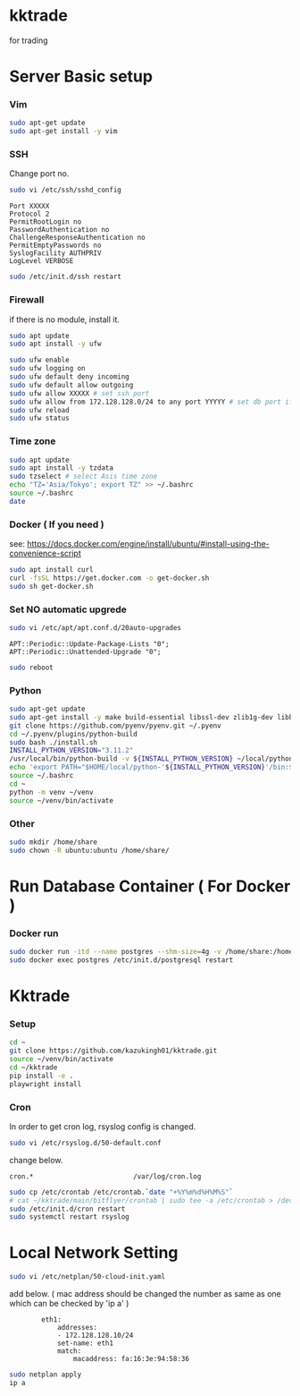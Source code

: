 # kktrade

for trading

# Server Basic setup

### Vim

```bash
sudo apt-get update
sudo apt-get install -y vim
```

### SSH

Change port no.

```bash
sudo vi /etc/ssh/sshd_config
```

```ssh
Port XXXXX
Protocol 2
PermitRootLogin no
PasswordAuthentication no
ChallengeResponseAuthentication no
PermitEmptyPasswords no
SyslogFacility AUTHPRIV
LogLevel VERBOSE
```

```bash
sudo /etc/init.d/ssh restart
```

### Firewall

if there is no module, install it.

```bash
sudo apt update
sudo apt install -y ufw
```

```bash
sudo ufw enable
sudo ufw logging on
sudo ufw default deny incoming
sudo ufw default allow outgoing
sudo ufw allow XXXXX # set ssh port
sudo ufw allow from 172.128.128.0/24 to any port YYYYY # set db port if you need
sudo ufw reload
sudo ufw status
```

### Time zone

```bash
sudo apt update
sudo apt install -y tzdata
sudo tzselect # select Asis time zone
echo "TZ='Asia/Tokyo'; export TZ" >> ~/.bashrc
source ~/.bashrc
date
```

### Docker ( If you need )

see: https://docs.docker.com/engine/install/ubuntu/#install-using-the-convenience-script

```bash
sudo apt install curl
curl -fsSL https://get.docker.com -o get-docker.sh
sudo sh get-docker.sh
```

### Set NO automatic upgrede

```bash
sudo vi /etc/apt/apt.conf.d/20auto-upgrades
```

```
APT::Periodic::Update-Package-Lists "0";
APT::Periodic::Unattended-Upgrade "0";
```

```bash
sudo reboot
```

### Python

```bash
sudo apt-get update
sudo apt-get install -y make build-essential libssl-dev zlib1g-dev libbz2-dev libreadline-dev libsqlite3-dev wget curl llvm libncurses5-dev libncursesw5-dev xz-utils tk-dev libffi-dev liblzma-dev git iputils-ping net-tools vim cron rsyslog
git clone https://github.com/pyenv/pyenv.git ~/.pyenv
cd ~/.pyenv/plugins/python-build
sudo bash ./install.sh
INSTALL_PYTHON_VERSION="3.11.2"
/usr/local/bin/python-build -v ${INSTALL_PYTHON_VERSION} ~/local/python-${INSTALL_PYTHON_VERSION}
echo 'export PATH="$HOME/local/python-'${INSTALL_PYTHON_VERSION}'/bin:$PATH"' >> ~/.bashrc
source ~/.bashrc
cd ~
python -m venv ~/venv
source ~/venv/bin/activate
```

### Other

```bash
sudo mkdir /home/share
sudo chown -R ubuntu:ubuntu /home/share/
```

# Run Database Container ( For Docker )

### Docker run

```bash
sudo docker run -itd --name postgres --shm-size=4g -v /home/share:/home/share postgres:16.0 /bin/bash --login
sudo docker exec postgres /etc/init.d/postgresql restart
```

# Kktrade

### Setup

```bash
cd ~
git clone https://github.com/kazukingh01/kktrade.git
source ~/venv/bin/activate
cd ~/kktrade
pip install -e .
playwright install
```

### Cron

In order to get cron log, rsyslog config is changed.

```bash
sudo vi /etc/rsyslog.d/50-default.conf
```

change below.

```
cron.*                         /var/log/cron.log
```

```bash
sudo cp /etc/crontab /etc/crontab.`date "+%Y%m%d%H%M%S"`
# cat ~/kktrade/main/bitflyer/crontab | sudo tee -a /etc/crontab > /dev/null
sudo /etc/init.d/cron restart
sudo systemctl restart rsyslog
```

# Local Network Setting

```bash
sudo vi /etc/netplan/50-cloud-init.yaml
```

add below. ( mac address should be changed the number as same as one which can be checked by 'ip a' )

```
        eth1:
            addresses:
            - 172.128.128.10/24
            set-name: eth1
            match:
                macaddress: fa:16:3e:94:58:36
```

```bash
sudo netplan apply
ip a
```